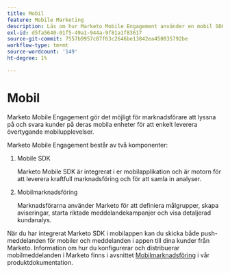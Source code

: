 ```yaml
---
title: Mobil
feature: Mobile Marketing
description: Läs om hur Marketo Mobile Engagement använder en mobil SDK- och mobilmarknadsföring för att skicka push- och appmeddelanden, målgrupper och spåra analyser.
exl-id: d5fa5640-01f5-49a1-944a-9f81a1f83617
source-git-commit: 7557b9957c87f63c2646be13842ea450035792be
workflow-type: tm+mt
source-wordcount: '149'
ht-degree: 1%

---
```


# Mobil

Marketo Mobile Engagement gör det möjligt för marknadsförare att lyssna på och svara kunder på deras mobila enheter för att enkelt leverera övertygande mobilupplevelser.

Marketo Mobile Engagement består av två komponenter:

1. Mobile SDK

   Marketo Mobile SDK är integrerat i er mobilapplikation och är motorn för att leverera kraftfull marknadsföring och för att samla in analyser.

1. Mobilmarknadsföring

   Marknadsförarna använder Marketo för att definiera målgrupper, skapa aviseringar, starta riktade meddelandekampanjer och visa detaljerad kundanalys.

När du har integrerat Marketo SDK i mobilappen kan du skicka både push-meddelanden för mobiler och meddelanden i appen till dina kunder från Marketo. Information om hur du konfigurerar och distribuerar mobilmeddelanden i Marketo finns i avsnittet [Mobilmarknadsföring](https://experienceleague.adobe.com/sv/docs/marketo/using/product-docs/mobile-marketing/admin/add-a-mobile-app) i vår produktdokumentation.
